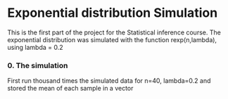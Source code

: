 Exponential distribution Simulation 
========================================================

This is the first part of the project for the Statistical inference course.
The exponential distribution was simulated with the function rexp(n,lambda), using lambda = 0.2

### 0. The simulation
First run thousand times the simulated data for n=40, lambda=0.2 and stored the mean of each sample in a vector










